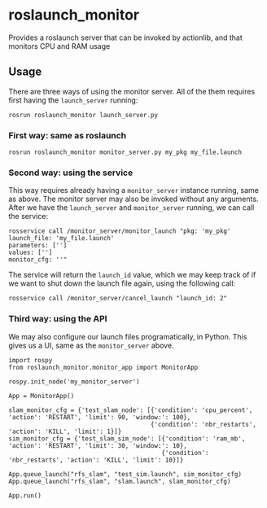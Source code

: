 # roslaunch_monitor
Provides a roslaunch server that can be invoked by actionlib, and that monitors CPU and RAM usage

## Usage

There are three ways of using the monitor server.
All of the them requires first having the `launch_server` running:
```
rosrun roslaunch_monitor launch_server.py
```

### First way: same as roslaunch

```
rosrun roslaunch_monitor monitor_server.py my_pkg my_file.launch
```

### Second way: using the service

This way requires already having a `monitor_server` instance running,
same as above. The monitor server may also be invoked without any
arguments. After we have the `launch_server` and `monitor_server`
running, we can call the service:
```
rosservice call /monitor_server/monitor_launch "pkg: 'my_pkg'
launch_file: 'my_file.launch'                                                                           
parameters: ['']
values: ['']
monitor_cfg: ''" 
```
The service will return the `launch_id` value, which we may keep
track of if we want to shut down the launch file again,
using the  following call:
```
rosservice call /monitor_server/cancel_launch "launch_id: 2"
```

### Third way: using the API

We may also configure our launch files programatically, in Python.
This gives us a UI, same as the `monitor_server` above.
```
import rospy
from roslaunch_monitor.monitor_app import MonitorApp

rospy.init_node('my_monitor_server')

App = MonitorApp()

slam_monitor_cfg = {'test_slam_node': [{'condition': 'cpu_percent', 'action': 'RESTART', 'limit': 90, 'window:': 100},
                                       {'condition': 'nbr_restarts', 'action': 'KILL', 'limit': 1}]}
sim_monitor_cfg = {'test_slam_sim_node': [{'condition': 'ram_mb', 'action': 'RESTART', 'limit': 30, 'window:': 10},
                                          {'condition': 'nbr_restarts', 'action': 'KILL', 'limit': 10}]}

App.queue_launch("rfs_slam", "test_sim.launch", sim_monitor_cfg)
App.queue_launch("rfs_slam", "slam.launch", slam_monitor_cfg)

App.run()
```
